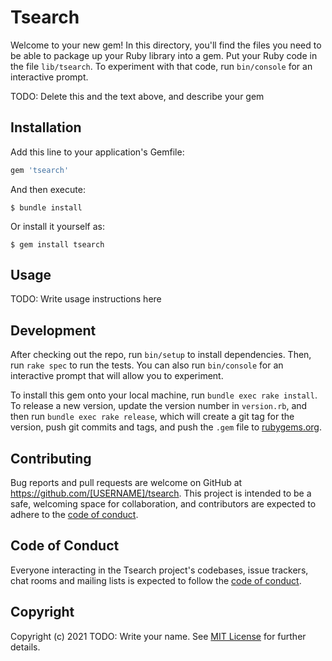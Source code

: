 # Tsearch

Welcome to your new gem! In this directory, you'll find the files you need to be able to package up your Ruby library into a gem. Put your Ruby code in the file `lib/tsearch`. To experiment with that code, run `bin/console` for an interactive prompt.

TODO: Delete this and the text above, and describe your gem

## Installation

Add this line to your application's Gemfile:

```ruby
gem 'tsearch'
```

And then execute:

    $ bundle install

Or install it yourself as:

    $ gem install tsearch

## Usage

TODO: Write usage instructions here

## Development

After checking out the repo, run `bin/setup` to install dependencies. Then, run `rake spec` to run the tests. You can also run `bin/console` for an interactive prompt that will allow you to experiment.

To install this gem onto your local machine, run `bundle exec rake install`. To release a new version, update the version number in `version.rb`, and then run `bundle exec rake release`, which will create a git tag for the version, push git commits and tags, and push the `.gem` file to [rubygems.org](https://rubygems.org).

## Contributing

Bug reports and pull requests are welcome on GitHub at https://github.com/[USERNAME]/tsearch. This project is intended to be a safe, welcoming space for collaboration, and contributors are expected to adhere to the [code of conduct](https://github.com/[USERNAME]/tsearch/blob/master/CODE_OF_CONDUCT.md).


## Code of Conduct

Everyone interacting in the Tsearch project's codebases, issue trackers, chat rooms and mailing lists is expected to follow the [code of conduct](https://github.com/[USERNAME]/tsearch/blob/master/CODE_OF_CONDUCT.md).

## Copyright

Copyright (c) 2021 TODO: Write your name. See [MIT License](LICENSE.txt) for further details.